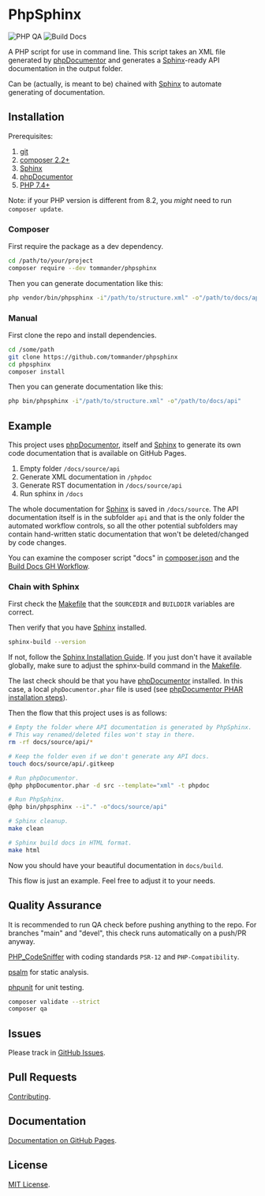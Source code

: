 # PhpSphinx

![PHP QA](https://github.com/tommander/phpsphinx/actions/workflows/php.yml/badge.svg) ![Build Docs](https://github.com/tommander/phpsphinx/actions/workflows/docs.yml/badge.svg)

A PHP script for use in command line. This script takes an XML file generated by [phpDocumentor](https://phpdoc.org/) and generates a [Sphinx](https://www.sphinx-doc.org/en/master/)-ready API documentation in the output folder.

Can be (actually, is meant to be) chained with [Sphinx](https://www.sphinx-doc.org/en/master/) to automate generating of documentation.

## Installation

Prerequisites:

1. [git](https://git-scm.com/)
2. [composer 2.2+](https://getcomposer.org/)
3. [Sphinx](https://www.sphinx-doc.org/en/master/)
4. [phpDocumentor](https://phpdoc.org/)
5. [PHP 7.4+](https://php.net)

Note: if your PHP version is different from 8.2, you *might* need to run `composer update`.

### Composer

First require the package as a dev dependency.

```sh
cd /path/to/your/project
composer require --dev tommander/phpsphinx
```

Then you can generate documentation like this:

```sh
php vendor/bin/phpsphinx -i"/path/to/structure.xml" -o"/path/to/docs/api"
```

### Manual

First clone the repo and install dependencies.

```sh
cd /some/path
git clone https://github.com/tommander/phpsphinx
cd phpsphinx
composer install
```

Then you can generate documentation like this:

```sh
php bin/phpsphinx -i"/path/to/structure.xml" -o"/path/to/docs/api"
```

## Example

This project uses [phpDocumentor](https://phpdoc.org/), itself and [Sphinx](https://www.sphinx-doc.org/en/master/) to generate its own code documentation that is available on GitHub Pages.

1. Empty folder `/docs/source/api`
2. Generate XML documentation in `/phpdoc`
3. Generate RST documentation in `/docs/source/api`
4. Run sphinx in `/docs`

The whole documentation for [Sphinx](https://www.sphinx-doc.org/en/master/) is saved in `/docs/source`. The API documentation itself is in the subfolder `api` and that is the only folder the automated workflow controls, so all the other potential subfolders may contain hand-written static documentation that won't be deleted/changed by code changes.

You can examine the composer script "docs" in [composer.json](composer.json) and the [Build Docs GH Workflow](.github/workflows/docs.yml).

### Chain with Sphinx

First check the [Makefile](Makefile) that the `SOURCEDIR` and `BUILDDIR` variables are correct.

Then verify that you have [Sphinx](https://www.sphinx-doc.org/en/master/) installed.

```sh
sphinx-build --version
```

If not, follow the [Sphinx Installation Guide](https://www.sphinx-doc.org/en/master/usage/installation.html). If you just don't have it available globally, make sure to adjust the sphinx-build command in the [Makefile](Makefile).

The last check should be that you have [phpDocumentor](https://phpdoc.org/) installed. In this case, a local `phpDocumentor.phar` file is used (see [phpDocumentor PHAR installation steps](https://github.com/phpdocumentor/phpdocumentor?tab=readme-ov-file#using-the-phar)).

Then the flow that this project uses is as follows:

```sh
# Empty the folder where API documentation is generated by PhpSphinx.
# This way renamed/deleted files won't stay in there.
rm -rf docs/source/api/*

# Keep the folder even if we don't generate any API docs.
touch docs/source/api/.gitkeep

# Run phpDocumentor.
@php phpDocumentor.phar -d src --template="xml" -t phpdoc

# Run PhpSphinx.
@php bin/phpsphinx --i"." -o"docs/source/api"

# Sphinx cleanup.
make clean

# Sphinx build docs in HTML format.
make html
```

Now you should have your beautiful documentation in `docs/build`.

This flow is just an example. Feel free to adjust it to your needs.

## Quality Assurance

It is recommended to run QA check before pushing anything to the repo. For branches "main" and "devel", this check runs automatically on a push/PR anyway.

[PHP_CodeSniffer](https://github.com/squizlabs/PHP_CodeSniffer) with coding standards `PSR-12` and `PHP-Compatibility`.

[psalm](https://psalm.dev/) for static analysis.

[phpunit](https://github.com/sebastianbergmann/phpunit) for unit testing.

```sh
composer validate --strict
composer qa
```

## Issues

Please track in [GitHub Issues](https://github.com/tommander/phpsphinx/issues).

## Pull Requests

[Contributing](.github/CONTRIBUTING.md).

## Documentation

[Documentation on GitHub Pages](https://tommander.github.io/phpsphinx/).

## License

[MIT License](LICENSE).
